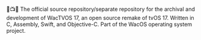 🍏️📺️💾️ The official source repository/separate repository for the archival and development of WacTVOS 17, an open source remake of tvOS 17. Written in C, Assembly, Swift, and Objective-C. Part of the WacOS operating system project.

